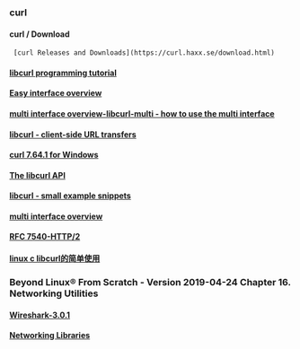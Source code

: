 ### curl
#### curl / Download
     [curl Releases and Downloads](https://curl.haxx.se/download.html)
#### [libcurl programming tutorial](https://curl.haxx.se/libcurl/c/libcurl-tutorial.html)
#### [Easy interface overview](https://curl.haxx.se/libcurl/c/libcurl-easy.html)
#### [multi interface overview-libcurl-multi - how to use the multi interface](https://curl.haxx.se/libcurl/c/libcurl-multi.html)
#### [libcurl - client-side URL transfers](https://curl.haxx.se/libcurl/c/libcurl.html)
#### [curl 7.64.1 for Windows](https://curl.haxx.se/windows/)
#### [The libcurl API](https://curl.haxx.se/libcurl/c/)
#### [libcurl - small example snippets](https://curl.haxx.se/libcurl/c/example.html)
#### [multi interface overview](https://curl.haxx.se/libcurl/c/libcurl-multi.html)
#### [RFC 7540-HTTP/2](https://httpwg.org/specs/rfc7540.html)
#### [linux c libcurl的简单使用](https://www.cnblogs.com/jikexianfeng/p/6055024.html)

### Beyond Linux® From Scratch - Version 2019-04-24 Chapter 16. Networking Utilities
#### [Wireshark-3.0.1](http://www.linuxfromscratch.org/blfs/view/svn/basicnet/wireshark.html)
#### [Networking Libraries](http://www.linuxfromscratch.org/blfs/view/svn/basicnet/netlibs.html)
